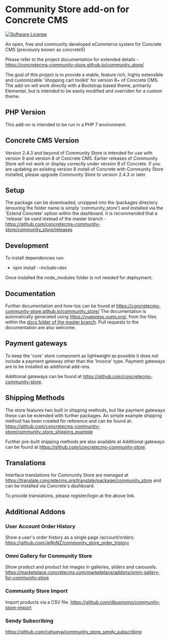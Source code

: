 # Community Store add-on for Concrete CMS

[![Software License](https://img.shields.io/badge/license-MIT-brightgreen.svg?style=flat-square)](LICENSE)

An open, free and community developed eCommerce system for Concrete CMS (previously known as concrete5)

Please refer to the project documentation for extended details - https://concretecms-community-store.github.io/community_store/

The goal of this project is to provide a stable, feature rich, highly extensible and customizable 'shopping cart toolkit' for version 8+ of Concrete CMS.
The add-on will work directly with a Bootstrap based theme, primarily Elemental, but is intended to be easily modified and overriden for a custom theme.

## PHP Version
This add-on is intended to be run in a PHP 7 environment.

## Concrete CMS Version
Version 2.4.3 and beyond of Community Store is intended for use with version 9 and version 8 of Concrete CMS.
Earlier releases of Community Store will not work or display correctly under version 9 of Concrete. If you are updating an existing version 8 install of Concrete with Community Store installed, please upgrade Community Store to version 2.4.3 or later.  

## Setup
The package can be downloaded, unzipped into the /packages directory (ensuring the folder name is simply 'community_store') and installed via the 'Extend Concrete' option within the dashboard.  It is recommended that a 'release' be used instead of the master branch - https://github.com/concretecms-community-store/community_store/releases

## Development
To install dependencies run:
- npm install --include=dev

Once installed the node_modules folder is not needed for deployment.

## Documentation
Further documentation and how-tos can be found at https://concretecms-community-store.github.io/community_store/
The documentation is automatically generated using https://vuepress.vuejs.org/, from the files within the [docs folder of the master branch](https://github.com/concretecms-community-store/community_store/tree/master/docs).
Pull requests to the documentation are also welcome.

## Payment gateways
To keep the 'core' store component as lightweight as possible it does not include a payment gateway other than the 'Invoice' type.
Payment gateways are to be installed as additional add-ons.

Additional gateways can be found at https://github.com/concretecms-community-store.

## Shipping Methods
The store features two built in shipping methods, but like payment gateways these can be extended with further packages. 
An simple example shipping method has been created for reference and can be found at:
https://github.com/concretecms-community-store/community_store_shipping_example

Further pre-built shipping methods are also available at Additional gateways can be found at https://github.com/concretecms-community-store.

## Translations
Interface translations for Community Store are managed at https://translate.concretecms.org/translate/package/community_store and can be installed via Concrete's dashboard.

To provide translations, please register/login at the above link.

## Additional Addons

### User Account Order History
Show a user's order history as a single page /account/orders:
https://github.com/JeRoNZ/community_store_order_history

### Omni Gallery for Community Store
Show product and product list images in galleries, sliders and carousels.
https://marketplace.concretecms.com/marketplace/addons/omni-gallery-for-community-store

### Community Store Import
Import products via a CSV file.
https://github.com/dbuonomo/community-store-import

### Sendy Subscribing
https://github.com/cahueya/community_store_sendy_subscribing
